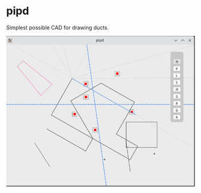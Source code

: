 # pipd

Simplest possible CAD for drawing ducts.

![alt text](https://github.com/lsem/pipd/blob/c2e0d881f804c2833f6e1c921e2ab6a838a53743/pipd.png "Screenshot")
